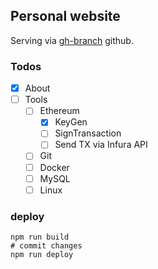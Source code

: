 ## Personal website
Serving via [gh-branch](https://github.com/tunailgaz/tunailgaz-com/tree/gh-pages) github.   

### Todos

- [x] About
- [ ] Tools
    - [ ] Ethereum
        - [x] KeyGen
        - [ ] SignTransaction
        - [ ] Send TX via Infura API
    - [ ] Git
    - [ ] Docker
    - [ ] MySQL
    - [ ] Linux
    
### deploy
```shell script
npm run build
# commit changes
npm run deploy
```
